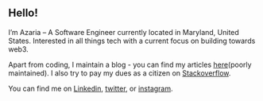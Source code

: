 ## Hello! 

I’m Azaria – A Software Engineer currently located in Maryland, United States. Interested in all things tech with a current focus on building towards web3.  

Apart from coding, I maintain a blog - you can find my articles [here](https://bit.ly/azariagebremichael)(poorly maintained). I also try to pay my dues as a citizen on [Stackoverflow](https://stackoverflow.com/users/13011799/azaria-gebremichael). 

You can find me on [Linkedin](https://www.linkedin.com/in/azaria-gebremichael/), [twitter](https://twitter.com/azariagmt), or [instagram](https://instagram.com/azariagebremichael). 

